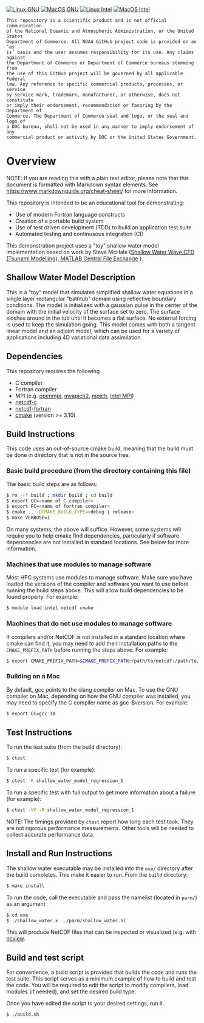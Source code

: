 [![Linux GNU](https://github.com/NOAA-GSL/shallow-water-demo/actions/workflows/linux_gnu.yml/badge.svg?branch=develop)](https://github.com/NOAA-GSL/shallow-water-demo/actions/workflows/linux_gnu.yml)
[![MacOS GNU](https://github.com/NOAA-GSL/shallow-water-demo/actions/workflows/macos_gnu.yml/badge.svg?branch=develop)](https://github.com/NOAA-GSL/shallow-water-demo/actions/workflows/macos_gnu.yml)
[![Linux Intel](https://github.com/NOAA-GSL/shallow-water-demo/actions/workflows/linux_intel.yml/badge.svg?branch=develop)](https://github.com/NOAA-GSL/shallow-water-demo/actions/workflows/linux_intel.yml)
[![MacOS Intel](https://github.com/NOAA-GSL/shallow-water-demo/actions/workflows/macos_intel.yml/badge.svg?branch=develop)](https://github.com/NOAA-GSL/shallow-water-demo/actions/workflows/macos_intel.yml)

```
This repository is a scientific product and is not official communication
of the National Oceanic and Atmospheric Administration, or the United States
Department of Commerce. All NOAA GitHub project code is provided on an ‘as
is’ basis and the user assumes responsibility for its use. Any claims against
the Department of Commerce or Department of Commerce bureaus stemming from
the use of this GitHub project will be governed by all applicable Federal
law. Any reference to specific commercial products, processes, or service
by service mark, trademark, manufacturer, or otherwise, does not constitute
or imply their endorsement, recommendation or favoring by the Department of
Commerce. The Department of Commerce seal and logo, or the seal and logo of
a DOC bureau, shall not be used in any manner to imply endorsement of any
commercial product or activity by DOC or the United States Government.
```

# Overview

NOTE: If you are reading this with a plain text editor, please note that this document is
formatted with Markdown syntax elements.  See https://www.markdownguide.org/cheat-sheet/
for more information.

This repository is intended to be an educational tool for demonstrating:

 - Use of modern Fortran language constructs
 - Creation of a portable build system
 - Use of test driven development (TDD) to build an application test suite
 - Automated testing and continusous integration (CI)

This demonstration project uses a "toy" shallow water model implementation
based on work by Steve McHale ([Shallow Water Wave CFD (Tsunami Modelling),
MATLAB Central File Exchange](
https://www.mathworks.com/matlabcentral/fileexchange/17716-shallow-water-wave-cfd-tsunami-modelling)
).

## Shallow Water Model Description

This is a "toy" model that simulates simplified shallow water equations in
a single layer rectangular "bathtub" domain using reflective boundary
conditions. The model is initialized with a gaussian pulse in the center of
the domain with the initial velocity of the surface set to zero. The surface
sloshes around in the tub until it becomes a flat surface. No external forcing
is used to keep the simulation going. This model comes with both a tangent
linear model and an adjoint model, which can be used for a variety of
applications including 4D variational data assimilation.

## Dependencies

This repository requires the following

* C compiler
* Fortran compiler
* MPI (e.g. [openmpi](https://www.open-mpi.org/software/ompi/v4.1/), [mvapich2](http://mvapich.cse.ohio-state.edu/downloads/), [mpich](https://www.mpich.org/downloads/), [Intel MPI](https://software.intel.com/content/www/us/en/develop/tools/oneapi/components/mpi-library.html#gs.1cg64u))
* [netcdf-c](https://www.unidata.ucar.edu/downloads/netcdf/)
* [netcdf-fortran](https://www.unidata.ucar.edu/downloads/netcdf/)
* [cmake](https://cmake.org/download/) (version >= 3.10)

## Build Instructions

This code uses an out-of-source cmake build, meaning that the build must be done in directory that is not in the source tree.

### Basic build procedure (from the directory containing this file)

The basic build steps are as follows:

```bash
$ rm -rf build ; mkdir build ; cd build
$ export CC=<name of C compiler>
$ export FC=<name of fortran compiler> 
$ cmake .. -DCMAKE_BUILD_TYPE=<debug | release>
$ make VERBOSE=1
```

On many systems, the above will suffice. However, some systems will require you to help cmake
find dependencies, particularly if software depencencies are not installed in standard locations.
See below for more information.

### Machines that use modules to manage software

Most HPC systems use modules to manage software.  Make sure you have loaded the versions of
the compiler and software you want to use before running the build steps above.  This will allow build
dependencies to be found properly.  For example:

```bash
$ module load intel netcdf cmake
```

### Machines that do not use modules to manage software

If compilers and/or NetCDF is not installed in a standard location where cmake can find it, you
may need to add their installation paths to the `CMAKE_PREFIX_PATH` before running the steps
above. For example:

```bash
$ export CMAKE_PREFIX_PATH=$CMAKE_PREFIX_PATH:/path/to/netcdf:/path/to/netcdf-fortran
```

### Building on a Mac

By default, gcc points to the clang compiler on Mac.  To use the GNU compiler on Mac, depending
on how the GNU compiler was installed, you may need to specify the C compiler name as gcc-$version.
For example:

```bash
$ export CC=gcc-10
```

## Test Instructions

To run the test suite (from the build directory):

```bash
$ ctest
```

To run a specific test (for example):

```bash
$ ctest -R shallow_water_model_regression_1
```

To run a specific test with full output to get more information about a failure (for example):

```bash
$ ctest -VV -R shallow_water_model_regression_1
```

NOTE: The timings provided by `ctest` report how long each test took.  They are not rigorous
performance measurements.  Other tools will be needed to collect accurate performance data.

## Install and Run Instructions

The shallow water executable may be installed into the `exe/` directory after the build completes.  This make it easier to run. From the `build` directory:

```bash
$ make install
```

To run the code, call the executable and pass the namelist (located in `parm/`) as an argument

```bash
$ cd exe
$ ./shallow_water.x ../parm/shallow_water.nl
```

This will produce NetCDF files that can be inspected or visualized (e.g. with [ncview](http://meteora.ucsd.edu/~pierce/ncview_home_page.html).

## Build and test script

For convenience, a build script is provided that builds the code and runs the test suite. This
script serves as a minimum example of how to build and test the code.  You will be required to
edit the script to modify compilers, load modules (if needed), and set the desired build type.

Once you have edited the script to your desired settings, run it.

```bash
$ ./build.sh
```

